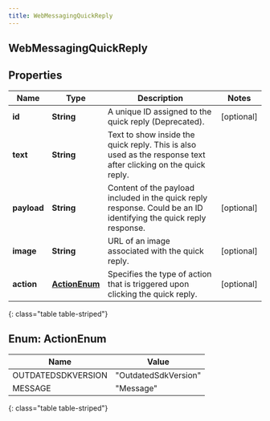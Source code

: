 ```yaml
---
title: WebMessagingQuickReply
---
```

## WebMessagingQuickReply


## Properties

| Name | Type | Description | Notes |
| ------------ | ------------- | ------------- | ------------- |
| **id** | <!----><!---->**String**<!----> | A unique ID assigned to the quick reply (Deprecated). |  [optional] |
| **text** | <!----><!---->**String**<!----> | Text to show inside the quick reply. This is also used as the response text after clicking on the quick reply. |  |
| **payload** | <!----><!---->**String**<!----> | Content of the payload included in the quick reply response. Could be an ID identifying the quick reply response. |  [optional] |
| **image** | <!----><!---->**String**<!----> | URL of an image associated with the quick reply. |  [optional] |
| **action** | [**ActionEnum**](#ActionEnum)<!----> | Specifies the type of action that is triggered upon clicking the quick reply. |  [optional] |
{: class="table table-striped"}


<a name="ActionEnum"></a>

## Enum: ActionEnum

| Name | Value |
| ---- | ----- |
| OUTDATEDSDKVERSION | &quot;OutdatedSdkVersion&quot; |
| MESSAGE | &quot;Message&quot; |
{: class="table table-striped"}



